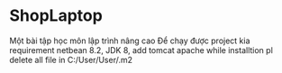 # ShopLaptop
Một bài tập học môn lập trình nâng cao
Để chạy được project kia requirement netbean 8.2, JDK 8, add tomcat apache while installtion
pl delete all file in C:/User/User/.m2
